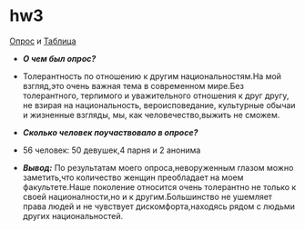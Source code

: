 # hw3
[Опрос](https://docs.google.com/forms/d/1vv1rPXVvrfdIIeII7eQf0ljTf-9adCC8bZZ0oaX3Kks/edit) и 
[Таблица](https://docs.google.com/spreadsheets/d/1HmnRe3c_wT-uLY5s4E4TsR3a268NiZqoAoY2f7pAF8Y/edit#gid=282442698)
* ***О чем был опрос?***
+ Толерантность по отношению к другим национальностям.На мой взгляд,это очень важная тема в современном мире.Без толерантного, терпимого и уважительного отношения к друг другу, не взирая на национальность, вероисповедание, культурные обычаи и жизненные взгляды, мы, как человечество,выжить не сможем.
- ***Сколько человек поучаствовало в опросе?***
+  56 человек: 50 девушек,4 парня и 2 анонима
- ***Вывод:***
 По результатам моего опроса,неворуженным глазом можно заметить,что количество женщин преобладает на моем факультете.Наше поколение относится очень толерантно не только к своей националности,но и к другим.Большинство не ушемляет права людей и не чувствует дискомфорта,находясь рядом с людьми других национальностей.
